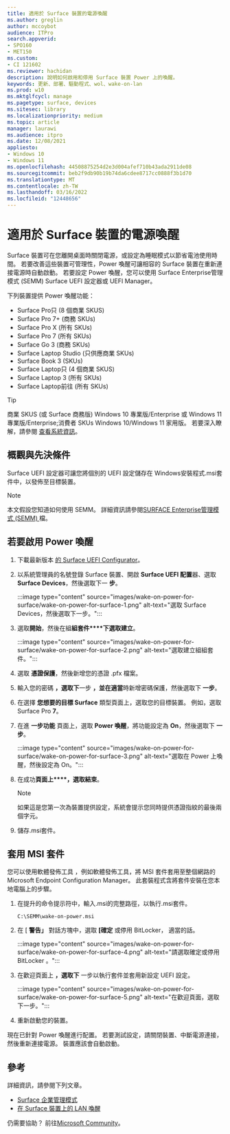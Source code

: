 ```yaml
---
title: 適用於 Surface 裝置的電源喚醒
ms.author: greglin
author: mccoybot
audience: ITPro
search.appverid:
- SPO160
- MET150
ms.custom:
- CI 121602
ms.reviewer: hachidan
description: 說明如何啟用和停用 Surface 裝置 Power 上的喚醒。
keywords: 更新、部署、驅動程式、wol、wake-on-lan
ms.prod: w10
ms.mktglfcycl: manage
ms.pagetype: surface, devices
ms.sitesec: library
ms.localizationpriority: medium
ms.topic: article
manager: laurawi
ms.audience: itpro
ms.date: 12/08/2021
appliesto:
- Windows 10
- Windows 11
ms.openlocfilehash: 44508875254d2e3d004afef710b43ada2911de08
ms.sourcegitcommit: beb2f9db90b19b74da6cdee8717cc0888f3b1d70
ms.translationtype: MT
ms.contentlocale: zh-TW
ms.lasthandoff: 03/16/2022
ms.locfileid: "12448656"
---
```

# <a name="wake-on-power-for-surface-devices"></a>適用於 Surface 裝置的電源喚醒

Surface 裝置可在您離開桌面時關閉電源，或設定為睡眠模式以節省電池使用時間。 若要改善這些裝置可管理性，Power 喚醒可讓相容的 Surface 裝置在重新連接電源時自動啟動。 若要設定 Power 喚醒，您可以使用 Surface Enterprise管理模式 (SEMM) Surface UEFI 設定器或 UEFI Manager。

下列裝置提供 Power 喚醒功能：

- Surface Pro只 (8 個商業 SKUS) 
- Surface Pro 7+ (商務 SKUs) 
- Surface Pro X (所有 SKUs) 
- Surface Pro 7 (所有 SKUs) 
- Surface Go 3 (商務 SKUs) 
- Surface Laptop Studio (只供應商業 SKUs) 
- Surface Book 3 (SKUs) 
- Surface Laptop只 (4 個商業 SKUS) 
- Surface Laptop 3 (所有 SKUs) 
- Surface Laptop前往 (所有 SKUs) 


>[!TIP]
> 商業 SKUS (或 Surface 商務版) Windows 10 專業版/Enterprise 或 Windows 11 專業版/Enterprise;消費者 SKUs Windows 10/Windows 11 家用版。 若要深入瞭解，請參閱 [查看系統資訊](https://support.microsoft.com/windows/view-your-system-info-a965a8f2-0773-1d65-472a-1e747c9ebe00)。 

## <a name="overview-and-prerequisites"></a>概觀與先決條件

Surface UEFI 設定器可讓您將個別的 UEFI 設定儲存在 Windows安裝程式.msi套件中，以發佈至目標裝置。 

> [!NOTE]
> 本文假設您知道如何使用 SEMM。 詳細資訊請參閱[SURFACE Enterprise管理模式 (SEMM) ](surface-enterprise-management-mode.md)檔。

## <a name="to-enable-wake-on-power"></a>若要啟用 Power 喚醒

1.  下載最新版本 [的 Surface UEFI Configurator](https://www.microsoft.com/download/confirmation.aspx?id=46703)。
2.  以系統管理員的名號登錄 Surface 裝置、開啟 **Surface UEFI 配置**器、選取 **Surface Devices**，然後選取下一 **步**。

    :::image type="content" source="images/wake-on-power-for-surface/wake-on-power-for-surface-1.png" alt-text="選取 Surface Devices，然後選取下一步。":::
3.  選取**開始**，然後在組**組套件****下選取建立**。

    :::image type="content" source="images/wake-on-power-for-surface/wake-on-power-for-surface-2.png" alt-text="選取建立組組套件。":::
4.  選取 **憑證保護**，然後新增您的憑證 .pfx 檔案。 
5. 輸入您的密碼 **，選取下**一步 **，並在適當**時新增密碼保護，然後選取下 **一步**。
6.  在選擇 **您想要的目標 Surface** 類型頁面上，選取您的目標裝置。 例如，選取 Surface Pro **7**。
7.  在進 **一步功能** 頁面上，選取 **Power 喚醒**，將功能設定為 **On**，然後選取下 **一步**。

    :::image type="content" source="images/wake-on-power-for-surface/wake-on-power-for-surface-3.png" alt-text="選取在 Power 上喚醒，然後設定為 On。"::: 
8.  在成功**頁面上****，選取結束**。

    > [!NOTE]
    > 如果這是您第一次為裝置提供設定，系統會提示您同時提供憑證指紋的最後兩個字元。 
9.  儲存.msi套件。 

## <a name="apply-the-msi-package"></a>套用 MSI 套件 

您可以使用軟體發佈工具 ，例如軟體發佈工具，將 MSI 套件套用至整個網路的Microsoft Endpoint Configuration Manager。 此套裝程式含將套件安裝在您本地電腦上的步驟。 

1.  在提升的命令提示符中，輸入.msi的完整路徑，以執行.msi套件。 

    ```
    C:\SEMM\wake-on-power.msi 
    ```

2.  在 [ **警告」** 對話方塊中，選取 **[確定** 或停用 BitLocker， 適當的話。

    :::image type="content" source="images/wake-on-power-for-surface/wake-on-power-for-surface-4.png" alt-text="請選取確定或停用 BitLocker 。":::
3.  在歡迎頁面上 **，選取下** 一步以執行套件並套用新設定 UEFI 設定。

    :::image type="content" source="images/wake-on-power-for-surface/wake-on-power-for-surface-5.png" alt-text="在歡迎頁面，選取下一步。":::
4.  重新啟動您的裝置。 

現在已針對 Power 喚醒進行配置。 若要測試設定，請關閉裝置、中斷電源連接，然後重新連接電源。 裝置應該會自動啟動。 

## <a name="references"></a>參考

詳細資訊，請參閱下列文章。 

- [Surface 企業管理模式](surface-enterprise-management-mode.md)
- [在 Surface 裝置上的 LAN 喚醒](wake-on-lan-for-surface-devices.md)

仍需要協助？ 前往[Microsoft Community](https://answers.microsoft.com/)。